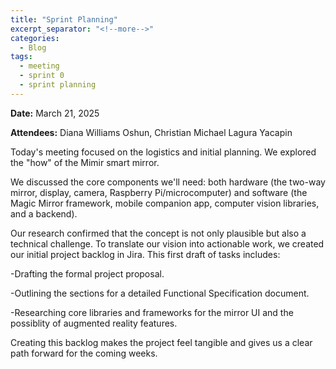 ```yaml
---
title: "Sprint Planning"
excerpt_separator: "<!--more-->"
categories:
  - Blog
tags:
  - meeting
  - sprint 0
  - sprint planning
---
```


**Date:** March 21, 2025
<!--more-->
**Attendees:** Diana Williams Oshun, Christian Michael Lagura Yacapin
<!--more-->

Today's meeting focused on the logistics and initial planning. We explored the "how" of the Mimir smart mirror.

We discussed the core components we'll need: both hardware (the two-way mirror, display, camera, Raspberry Pi/microcomputer) and software (the Magic Mirror framework, mobile companion app, computer vision libraries, and a backend).

Our research confirmed that the concept is not only plausible but also a technical challenge. To translate our vision into actionable work, we created our initial project backlog in Jira. This first draft of tasks includes:

-Drafting the formal project proposal.

-Outlining the sections for a detailed Functional Specification document.

-Researching core libraries and frameworks for the mirror UI and the possiblity of augmented reality features.

Creating this backlog makes the project feel tangible and gives us a clear path forward for the coming weeks.


<!--more-->

